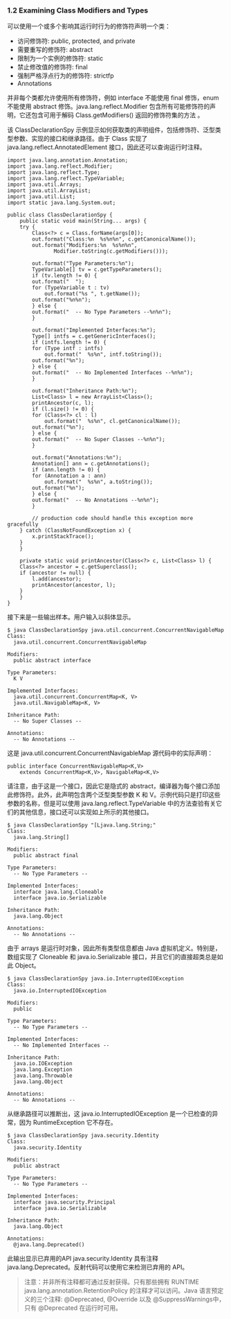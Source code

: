### 1.2 Examining Class Modifiers and Types
可以使用一个或多个影响其运行时行为的修饰符声明一个类：

- 访问修饰符: public, protected, and private
- 需要重写的修饰符: abstract
- 限制为一个实例的修饰符: static
- 禁止修改值的修饰符: final
- 强制严格浮点行为的修饰符: strictfp
- Annotations

并非每个类都允许使用所有修饰符，例如 interface 不能使用 final 修饰，enum 不能使用 abstract 修饰。java.lang.reflect.Modifier 包含所有可能修饰符的声明，它还包含可用于解码 Class.getModifiers() 返回的修饰符集的方法 。

该 ClassDeclarationSpy 示例显示如何获取类的声明组件，包括修饰符、泛型类型参数、实现的接口和继承路径。由于 Class 实现了 java.lang.reflect.AnnotatedElement 接口，因此还可以查询运行时注释。

```
import java.lang.annotation.Annotation;
import java.lang.reflect.Modifier;
import java.lang.reflect.Type;
import java.lang.reflect.TypeVariable;
import java.util.Arrays;
import java.util.ArrayList;
import java.util.List;
import static java.lang.System.out;

public class ClassDeclarationSpy {
    public static void main(String... args) {
	try {
	    Class<?> c = Class.forName(args[0]);
	    out.format("Class:%n  %s%n%n", c.getCanonicalName());
	    out.format("Modifiers:%n  %s%n%n",
		       Modifier.toString(c.getModifiers()));

	    out.format("Type Parameters:%n");
	    TypeVariable[] tv = c.getTypeParameters();
	    if (tv.length != 0) {
		out.format("  ");
		for (TypeVariable t : tv)
		    out.format("%s ", t.getName());
		out.format("%n%n");
	    } else {
		out.format("  -- No Type Parameters --%n%n");
	    }

	    out.format("Implemented Interfaces:%n");
	    Type[] intfs = c.getGenericInterfaces();
	    if (intfs.length != 0) {
		for (Type intf : intfs)
		    out.format("  %s%n", intf.toString());
		out.format("%n");
	    } else {
		out.format("  -- No Implemented Interfaces --%n%n");
	    }

	    out.format("Inheritance Path:%n");
	    List<Class> l = new ArrayList<Class>();
	    printAncestor(c, l);
	    if (l.size() != 0) {
		for (Class<?> cl : l)
		    out.format("  %s%n", cl.getCanonicalName());
		out.format("%n");
	    } else {
		out.format("  -- No Super Classes --%n%n");
	    }

	    out.format("Annotations:%n");
	    Annotation[] ann = c.getAnnotations();
	    if (ann.length != 0) {
		for (Annotation a : ann)
		    out.format("  %s%n", a.toString());
		out.format("%n");
	    } else {
		out.format("  -- No Annotations --%n%n");
	    }

        // production code should handle this exception more gracefully
	} catch (ClassNotFoundException x) {
	    x.printStackTrace();
	}
    }

    private static void printAncestor(Class<?> c, List<Class> l) {
	Class<?> ancestor = c.getSuperclass();
 	if (ancestor != null) {
	    l.add(ancestor);
	    printAncestor(ancestor, l);
 	}
    }
}
```

接下来是一些输出样本。用户输入以斜体显示。

```
$ java ClassDeclarationSpy java.util.concurrent.ConcurrentNavigableMap
Class:
  java.util.concurrent.ConcurrentNavigableMap

Modifiers:
  public abstract interface

Type Parameters:
  K V

Implemented Interfaces:
  java.util.concurrent.ConcurrentMap<K, V>
  java.util.NavigableMap<K, V>

Inheritance Path:
  -- No Super Classes --

Annotations:
  -- No Annotations --
```

这是 java.util.concurrent.ConcurrentNavigableMap 源代码中的实际声明：

```
public interface ConcurrentNavigableMap<K,V>
    extends ConcurrentMap<K,V>, NavigableMap<K,V>
```

请注意，由于这是一个接口，因此它是隐式的 abstract，编译器为每个接口添加此修饰符。此外，此声明包含两个泛型类型参数 K 和 V。示例代码只是打印这些参数的名称，但是可以使用 java.lang.reflect.TypeVariable 中的方法查验有关它们的其他信息，接口还可以实现如上所示的其他接口。

```
$ java ClassDeclarationSpy "[Ljava.lang.String;"
Class:
  java.lang.String[]

Modifiers:
  public abstract final

Type Parameters:
  -- No Type Parameters --

Implemented Interfaces:
  interface java.lang.Cloneable
  interface java.io.Serializable

Inheritance Path:
  java.lang.Object

Annotations:
  -- No Annotations --
```

由于 arrays 是运行时对象，因此所有类型信息都由 Java 虚拟机定义。特别是，数组实现了 Cloneable 和 java.io.Serializable 接口，并且它们的直接超类总是如此 Object。

```
$ java ClassDeclarationSpy java.io.InterruptedIOException
Class:
  java.io.InterruptedIOException

Modifiers:
  public

Type Parameters:
  -- No Type Parameters --

Implemented Interfaces:
  -- No Implemented Interfaces --

Inheritance Path:
  java.io.IOException
  java.lang.Exception
  java.lang.Throwable
  java.lang.Object

Annotations:
  -- No Annotations --

```

从继承路径可以推断出，这 java.io.InterruptedIOException 是一个已检查的异常，因为  RuntimeException 它不存在。

```
$ java ClassDeclarationSpy java.security.Identity
Class:
  java.security.Identity

Modifiers:
  public abstract

Type Parameters:
  -- No Type Parameters --

Implemented Interfaces:
  interface java.security.Principal
  interface java.io.Serializable

Inheritance Path:
  java.lang.Object

Annotations:
  @java.lang.Deprecated()
```

此输出显示已弃用的API java.security.Identity 具有注释 java.lang.Deprecated。反射代码可以使用它来检测已弃用的 API。

> 注意：并非所有注释都可通过反射获得。只有那些拥有 RUNTIME java.lang.annotation.RetentionPolicy 的注释才可以访问。Java 语言预定义的三个注释: @Deprecated, @Override 以及 @SuppressWarnings中，只有 @Deprecated 在运行时可用。
